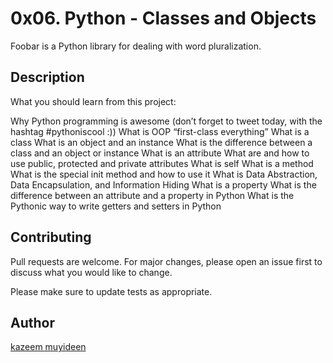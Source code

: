 # 0x06. Python - Classes and Objects

Foobar is a Python library for dealing with word pluralization.

## Description

What you should learn from this project:

Why Python programming is awesome (don’t forget to tweet today, with the hashtag #pythoniscool :)) What is OOP “first-class everything” What is a class What is an object and an instance What is the difference between a class and an object or instance What is an attribute What are and how to use public, protected and private attributes What is self What is a method What is the special init method and how to use it What is Data Abstraction, Data Encapsulation, and Information Hiding What is a property What is the difference between an attribute and a property in Python What is the Pythonic way to write getters and setters in Python


## Contributing

Pull requests are welcome. For major changes, please open an issue first
to discuss what you would like to change.

Please make sure to update tests as appropriate.

## Author

[kazeem muyideen](https://www.linkedin.com/in/kazeem-muyideen-9301a1173/)

